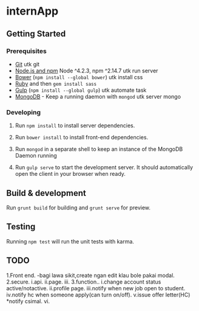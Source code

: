 # internApp

## Getting Started

### Prerequisites

- [Git](https://git-scm.com/) utk git
- [Node.js and npm](nodejs.org) Node ^4.2.3, npm ^2.14.7 utk run server
- [Bower](bower.io) (`npm install --global bower`) utk install css
- [Ruby](https://www.ruby-lang.org) and then `gem install sass` 
- [Gulp](http://gulpjs.com/) (`npm install --global gulp`)  utk automate task
- [MongoDB](https://www.mongodb.org/) - Keep a running daemon with `mongod`  utk server mongo

### Developing

1. Run `npm install` to install server dependencies.

2. Run `bower install` to install front-end dependencies.

3. Run `mongod` in a separate shell to keep an instance of the MongoDB Daemon running

4. Run `gulp serve` to start the development server. It should automatically open the client in your browser when ready.

## Build & development

Run `grunt build` for building and `grunt serve` for preview.

## Testing

Running `npm test` will run the unit tests with karma.

## TODO

1.Front end.
    -bagi lawa sikit,create ngan edit klau bole pakai modal.
2.secure.
    i.api.
    ii.page.
    iii.
3.function..
    i.change account status active/notactive.
    ii.profile page.
    iii.notify when new job open to student.
    iv.notify hc when someone apply(can turn on/off).
    v.issue offer letter(HC) *notify csimal.
    vi.